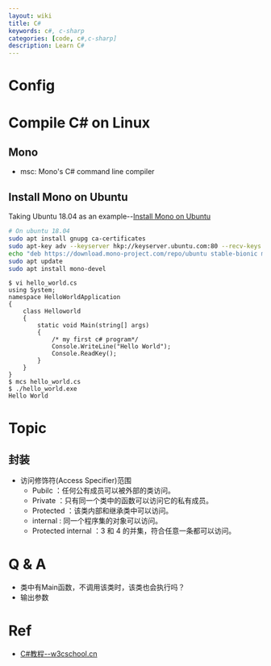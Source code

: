 ```yaml
---
layout: wiki
title: C#
keywords: c#, c-sharp 
categories: [code, c#,c-sharp]
description: Learn C#
---
```


# Config
# Compile C# on Linux
## Mono
- msc: Mono's C# command line compiler

## Install Mono on Ubuntu
Taking Ubuntu 18.04 as an example--[Install Mono on Ubuntu](https://www.mono-project.com/download/stable/#download-lin)
```bash
# On ubuntu 18.04
sudo apt install gnupg ca-certificates
sudo apt-key adv --keyserver hkp://keyserver.ubuntu.com:80 --recv-keys 3FA7E0328081BFF6A14DA29AA6A19B38D3D831EF
echo "deb https://download.mono-project.com/repo/ubuntu stable-bionic main" | sudo tee /etc/apt/sources.list.d/mono-official-stable.list
sudo apt update
sudo apt install mono-devel
```
```
$ vi hello_world.cs
using System;
namespace HelloWorldApplication
{
	class Helloworld
	{
		static void Main(string[] args)
		{
			/* my first c# program*/
			Console.WriteLine("Hello World");
			Console.ReadKey();
		}
	}
}
$ mcs hello_world.cs 
$ ./hello_world.exe
Hello World
```

# Topic

## 封装

- 访问修饰符(Access Specifier)范围
  - Pubilc ：任何公有成员可以被外部的类访问。
  - Private ：只有同一个类中的函数可以访问它的私有成员。
  - Protected ：该类内部和继承类中可以访问。
  - internal : 同一个程序集的对象可以访问。
  - Protected internal ：3 和 4 的并集，符合任意一条都可以访问。


# Q & A
- 类中有Main函数，不调用该类时，该类也会执行吗？
- 输出参数

# Ref
- [C#教程--w3cschool.cn](https://www.w3cschool.cn/csharp/csharp-intro.html)
